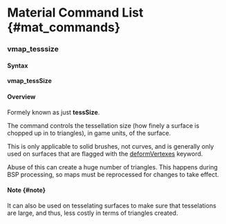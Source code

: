 # Material Command List {#mat_commands}

### vmap_tesssize
#### Syntax

**vmap_tessSize <amount>**

#### Overview

Formely known as just **tessSize**.

The command controls the tessellation size (how finely a surface is
chopped up in to triangles), in game units, of the surface.

This is only applicable to solid brushes, not curves, and is generally
only used on surfaces that are flagged with the
[deformVertexes](deformVertexes) keyword.

Abuse of this can create a huge number of triangles. This happens during
BSP processing, so maps must be reprocessed for changes to take effect.

#### Note {#note}

It can also be used on tesselating surfaces to make sure that
tesselations are large, and thus, less costly in terms of triangles
created.